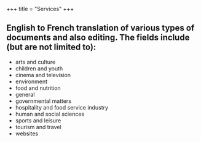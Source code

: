 +++
title = "Services"
+++


## English to French translation of various types of documents and also editing. The fields include (but are not limited to):

* arts and culture
* children and youth
* cinema and television
* environment
* food and nutrition
* general
* governmental matters
* hospitality and food service industry
* human and social sciences
* sports and leisure
* tourism and travel
* websites


